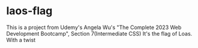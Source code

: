# laos-flag
This is a project from Udemy's Angela Wu's "The Complete 2023 Web Development Bootcamp", Section 7(Intermediate CSS)
It's the flag of Loas. With a twist
